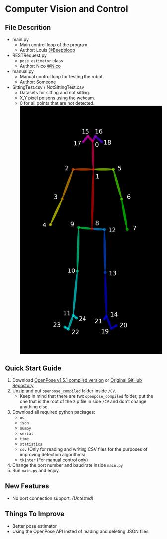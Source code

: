 # Computer Vision and Control

## File Descrition
* main.py
  - Main control loop of the program.
  - Author: Louis [@Beepbloop](https://github.com/Beepbloop)
* RESTRequest.py
  - ```pose_estimator``` class
  - Author: Nico [@Nico](https://youtu.be/dQw4w9WgXcQ)
* manual.py
  - Manual control loop for testing the robot.
  - Author: Someone
* SittingTest.csv / NotSittingTest.csv
  - Datasets for sitting and not sitting.
  - X,Y pixel poisons using the webcam.
  - 0 for all points that are not detected.
  ![](https://raw.githubusercontent.com/CMU-Perceptual-Computing-Lab/openpose/master/doc/media/keypoints_pose_25.png)

## Quick Start Guide
1. Download [OpenPose v1.5.1 compiled version](https://github.com/CMU-Perceptual-Computing-Lab/openpose/releases/download/v1.5.1/openpose-1.5.1-binaries-win64-gpu-python-flir-3d_recommended.zip) or [Original GitHub Repostory](https://github.com/CMU-Perceptual-Computing-Lab/openpose/releases)
2. Unzip and put `openpose_compiled` folder inside `/CV`.  
   * Keep in mind that there are two ```openpose_compiled``` folder, put the one that is the root of the zip file in side `/CV` and don't change anything else.
3. Download all required python packages:
   * `os`
   * `json`
   * `numpy`
   * `serial`
   * `time`
   * `statistics`
   * `csv` (Only for reading and writing CSV files for the purposes of improving detection algorithms)
   * `tkinter` (For manual control only)
4. Change the port number and baud rate inside `main.py`
5. Run `main.py` and enjoy.

## New Features
* No port connection support. *(Untested)*

## Things To Improve
* Better pose estimator
* Using the OpenPose API insted of reading and deleting JSON files.
